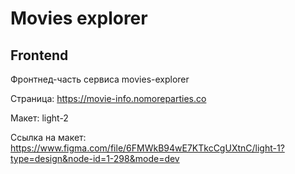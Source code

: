 # Movies explorer

## Frontend

Фронтнед-часть сервиса movies-explorer

Страница: https://movie-info.nomoreparties.co

Макет: light-2

Ссылка на макет: https://www.figma.com/file/6FMWkB94wE7KTkcCgUXtnC/light-1?type=design&node-id=1-298&mode=dev
